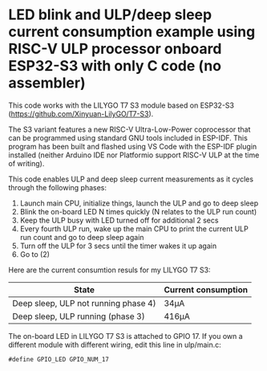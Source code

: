 # LED blink and ULP/deep sleep current consumption example using RISC-V ULP processor onboard ESP32-S3 with only C code (no assembler)
This code works with the LILYGO T7 S3 module based on ESP32-S3 (https://github.com/Xinyuan-LilyGO/T7-S3).

The S3 variant features a new RISC-V Ultra-Low-Power coprocessor that can be programmed using standard GNU tools included in ESP-IDF. This program has been built and flashed using VS Code with the ESP-IDF plugin installed (neither Arduino IDE nor Platformio support RISC-V ULP at the time of writing).

This code enables ULP and deep sleep current measurements as it cycles through the following phases:
1. Launch main CPU, initialize things, launch the ULP and go to deep sleep
2. Blink the on-board LED N times quickly (N relates to the ULP run count)
3. Keep the ULP busy with LED turned off for additional 2 secs
4. Every fourth ULP run, wake up the main CPU to print the current ULP run count and go to deep sleep again
4. Turn off the ULP for 3 secs until the timer wakes it up again
5. Go to (2)

Here are the current consumtion resuls for my LILYGO T7 S3:

| State      | Current consumption |
| ----------- | ----------- |
| Deep sleep, ULP not running phase 4) | 34µA       |
| Deep sleep, ULP running (phase 3)    | 416µA      |

The on-board LED in LILYGO T7 S3 is attached to GPIO 17. If you own a different module with different wiring, edit this line in ulp/main.c:
```
#define GPIO_LED GPIO_NUM_17
```
